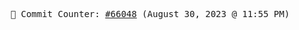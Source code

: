 <p align="center">
    <samp>
        📮 Commit Counter: <a href="https://github.com/Javascript-void0/Javascript-void0/commits/main">#66048</a> (August 30, 2023 @ 11:55 PM)
    </samp>
</p>